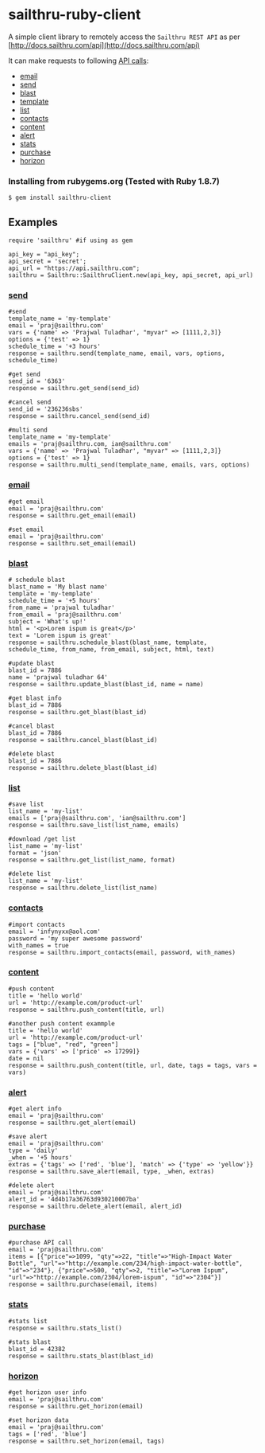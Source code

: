 sailthru-ruby-client
====================

A simple client library to remotely access the `Sailthru REST API` as per [http://docs.sailthru.com/api](http://docs.sailthru.com/api)

It can make requests to following [API calls](http://docs.sailthru.com/api):

* [email](http://docs.sailthru.com/api/email)
* [send](http://docs.sailthru.com/api/send)
* [blast](http://docs.sailthru.com/api/blast)
* [template](http://docs.sailthru.com/api/template)
* [list](http://docs.sailthru.com/api/list)
* [contacts](http://docs.sailthru.com/api/contacts)
* [content](http://docs.sailthru.com/api/content)
* [alert](http://docs.sailthru.com/api/alert)
* [stats](http://docs.sailthru.com/api/stats)
* [purchase](http://docs.sailthru.com/api/purchase)
* [horizon](http://docs.sailthru.com/api/horizon)

### Installing from rubygems.org (Tested with Ruby 1.8.7)
    $ gem install sailthru-client

Examples
--------
	require 'sailthru' #if using as gem

 	api_key = "api_key";
    api_secret = 'secret';
    api_url = "https://api.sailthru.com";
 	sailthru = Sailthru::SailthruClient.new(api_key, api_secret, api_url)

### [send](http://docs.sailthru.com/api/send)

    #send
    template_name = 'my-template'
    email = 'praj@sailthru.com'
    vars = {'name' => 'Prajwal Tuladhar', "myvar" => [1111,2,3]}
    options = {'test' => 1}
    schedule_time = '+3 hours'
    response = sailthru.send(template_name, email, vars, options, schedule_time)

    #get send
    send_id = '6363'
    response = sailthru.get_send(send_id)

    #cancel send
    send_id = '236236sbs'
    response = sailthru.cancel_send(send_id)

    #multi send
    template_name = 'my-template'
    emails = 'praj@sailthru.com, ian@sailthru.com'
    vars = {'name' => 'Prajwal Tuladhar', "myvar" => [1111,2,3]}
    options = {'test' => 1}
    response = sailthru.multi_send(template_name, emails, vars, options)

### [email](http://docs.sailthru.com/api/email)

    #get email
    email = 'praj@sailthru.com'
    response = sailthru.get_email(email)

    #set email
    email = 'praj@sailthru.com'
    response = sailthru.set_email(email)

### [blast](http://docs.sailthru.com/api/blast)

	# schedule blast
	blast_name = 'My blast name'
	template = 'my-template'
	schedule_time = '+5 hours'
	from_name = 'prajwal tuladhar'
	from_email = 'praj@sailthru.com'
	subject = 'What's up!'
	html = '<p>Lorem ispum is great</p>'
	text = 'Lorem ispum is great'
	response = sailthru.schedule_blast(blast_name, template, schedule_time, from_name, from_email, subject, html, text)

	#update blast
	blast_id = 7886
	name = 'prajwal tuladhar 64'
	response = sailthru.update_blast(blast_id, name = name)

	#get blast info
	blast_id = 7886
	response = sailthru.get_blast(blast_id)

	#cancel blast
	blast_id = 7886
	response = sailthru.cancel_blast(blast_id)

	#delete blast
	blast_id = 7886
	response = sailthru.delete_blast(blast_id)


### [list](http://docs.sailthru.com/api/list)

	#save list
	list_name = 'my-list'
	emails = ['praj@sailthru.com', 'ian@sailthru.com']
	response = sailthru.save_list(list_name, emails)

	#download /get list
	list_name = 'my-list'
	format = 'json'
	response = sailthru.get_list(list_name, format)

	#delete list
	list_name = 'my-list'
	response = sailthru.delete_list(list_name)

### [contacts](http://docs.sailthru.com/api/contacts)

	#import contacts
	email = 'infynyxx@aol.com'
	password = 'my super awesome password'
	with_names = true
	response = sailthru.import_contacts(email, password, with_names)

### [content](http://docs.sailthru.com/api/content)

	#push content
	title = 'hello world'
    url = 'http://example.com/product-url'
    response = sailthru.push_content(title, url)

    #another push content exammple
    title = 'hello world'
    url = 'http://example.com/product-url'
    tags = ["blue", "red", "green"]
    vars = {'vars' => ['price' => 17299]}
    date = nil
	response = sailthru.push_content(title, url, date, tags = tags, vars = vars)

### [alert](http://docs.sailthru.com/api/alert)

	#get alert info
	email = 'praj@sailthru.com'
	response = sailthru.get_alert(email)

	#save alert
	email = 'praj@sailthru.com'
	type = 'daily'
	_when = '+5 hours'
	extras = {'tags' => ['red', 'blue'], 'match' => {'type' => 'yellow'}}
	response = sailthru.save_alert(email, type, _when, extras)

	#delete alert
	email = 'praj@sailthru.com'
	alert_id = '4d4b17a36763d930210007ba'
	response = sailthru.delete_alert(email, alert_id)

### [purchase](http://docs.sailthru.com/api/purchase)

	#purchase API call
	email = 'praj@sailthru.com'
	items = [{"price"=>1099, "qty"=>22, "title"=>"High-Impact Water Bottle", "url"=>"http://example.com/234/high-impact-water-bottle", "id"=>"234"}, {"price"=>500, "qty"=>2, "title"=>"Lorem Ispum", "url"=>"http://example.com/2304/lorem-ispum", "id"=>"2304"}]
	response = sailthru.purchase(email, items)

### [stats](http://docs.sailthru.com/api/stats)

	#stats list
	response = sailthru.stats_list()

	#stats blast
	blast_id = 42382
	response = sailthru.stats_blast(blast_id)

### [horizon](http://docs.sailthru.com/api/horizon)

	#get horizon user info
	email = 'praj@sailthru.com'
	response = sailthru.get_horizon(email)

	#set horizon data
	email = 'praj@sailthru.com'
	tags = ['red', 'blue']
	response = sailthru.set_horizon(email, tags)
